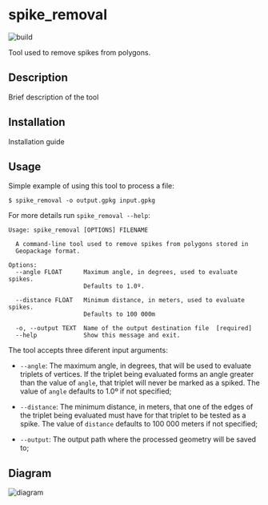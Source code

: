 # spike_removal

![build](https://github.com/pmdias/spike_removal/workflows/build/badge.svg?branch=master)

Tool used to remove spikes from polygons.

## Description

Brief description of the tool


## Installation

Installation guide


## Usage

Simple example of using this tool to process a file:

```
$ spike_removal -o output.gpkg input.gpkg
```

For more details run `spike_removal --help`:

```
Usage: spike_removal [OPTIONS] FILENAME

  A command-line tool used to remove spikes from polygons stored in
  Geopackage format.

Options:
  --angle FLOAT      Maximum angle, in degrees, used to evaluate spikes.
                     Defaults to 1.0º.

  --distance FLOAT   Minimum distance, in meters, used to evaluate spikes.
                     Defaults to 100 000m

  -o, --output TEXT  Name of the output destination file  [required]
  --help             Show this message and exit.
```

The tool accepts three diferent input arguments:

* `--angle`: The maximum angle, in degrees, that will be used to evaluate
triplets of vertices. If the triplet being evaluated forms an angle greater
than the value of `angle`, that triplet will never be marked as a spiked. The
value of `angle` defaults to 1.0º if not specified;

* `--distance`: The minimum distance, in meters, that one of the edges of the
triplet being evaluated must have for that triplet to be tested as a spike.
The value of `distance` defaults to 100 000 meters if not specified;

* `--output`: The output path where the processed geometry will be saved to;


## Diagram

![diagram](https://github.com/pmdias/spike_removal/blob/master/docs/spike_removal_diagram.svg?raw=true)
